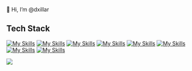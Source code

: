 👋 Hi, I’m @dxillar

## Tech Stack
[![My Skills](https://skillicons.dev/icons?i=python,js)](https://skillicons.dev)
[![My Skills](https://skillicons.dev/icons?i=aws)](https://skillicons.dev)
[![My Skills](https://skillicons.dev/icons?i=django,nodejs)](https://skillicons.dev)
[![My Skills](https://skillicons.dev/icons?i=postgres,mongodb,redis,dynamodb)](https://skillicons.dev)
[![My Skills](https://skillicons.dev/icons?i=docker,nginx)](https://skillicons.dev)
[![My Skills](https://skillicons.dev/icons?i=react)](https://skillicons.dev)
[![My Skills](https://skillicons.dev/icons?i=git,vim)](https://skillicons.dev)
[![My Skills](https://skillicons.dev/icons?i=linux)](https://skillicons.dev)


![](https://komarev.com/ghpvc/?username=dxillar&color=green)
